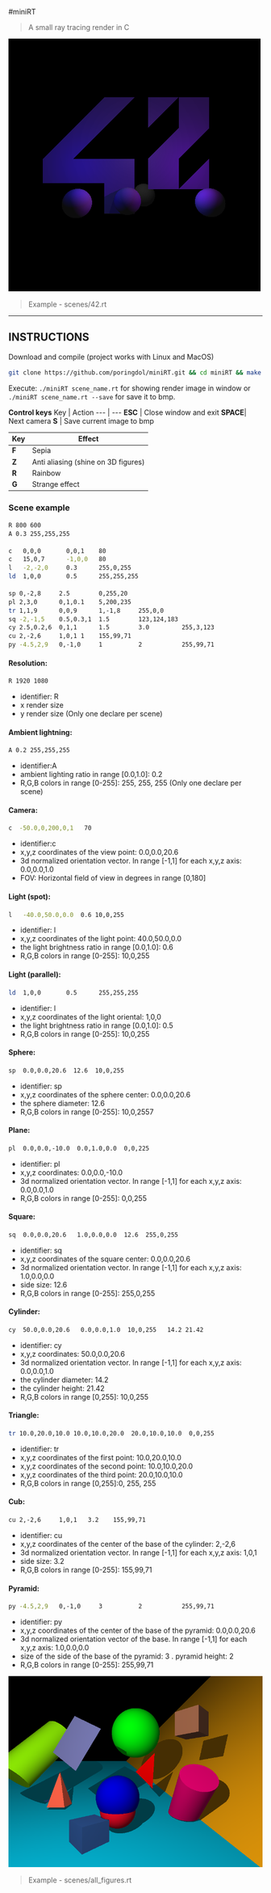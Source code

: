 #miniRT

> A small ray tracing render in C

![picture alt](screenshot.bmp "42")
> Example - scenes/42.rt
---

## INSTRUCTIONS

Download and compile (project works with Linux and MacOS)
``` bash
git clone https://github.com/poringdol/miniRT.git && cd miniRT && make
``` 
Execute: `./miniRT scene_name.rt` for showing render image in window or `./miniRT scene_name.rt --save` for save it to bmp.

**Control keys**
    Key  | Action
---  | ---
**ESC**  | Close window and exit
**SPACE**| Next camera
  **S**  | Save current image to bmp

 Key | Effect
---  | ---
**F**| Sepia
**Z**| Anti aliasing (shine on 3D figures)
**R**| Rainbow
**G**| Strange effect

### Scene example
```bash
R 800 600
A 0.3 255,255,255

c   0,0,0       0,0,1    80
c   15,0,7      -1,0,0   80
l   -2,-2,0     0.3      255,0,255
ld  1,0,0       0.5      255,255,255

sp 0,-2,8     2.5        0,255,20
pl 2,3,0      0,1,0.1    5,200,235  
tr 1,1,9      0,0,9      1,-1,8     255,0,0
sq -2,-1,5    0.5,0.3,1  1.5        123,124,183
cy 2.5,0.2,6  0,1,1      1.5        3.0         255,3,123
cu 2,-2,6     1,0,1 1  	 155,99,71
py -4.5,2,9   0,-1,0     1          2           255,99,71
```

#### Resolution:
```bash
R 1920 1080
```
 - identifier: R
 - x render size
 - y render size
(Only one declare per scene)

#### Ambient lightning:
```bash
A 0.2 255,255,255
```
 - identifier:A
 - ambient lighting ratio in range [0.0,1.0]: 0.2
 - R,G,B colors in range [0-255]: 255, 255, 255
(Only one declare per scene)

#### Camera:
```bash
c  -50.0,0,200,0,1   70
```
 - identifier:c
 - x,y,z coordinates of the view point: 0.0,0.0,20.6
 - 3d normalized orientation vector. In range [-1,1] for each x,y,z axis: 0.0,0.0,1.0
 - FOV: Horizontal field of view in degrees in range [0,180]

#### Light (spot):
```bash
l   -40.0,50.0,0.0  0.6 10,0,255
```
 - identifier: l
 - x,y,z coordinates of the light point: 40.0,50.0,0.0
 - the light brightness ratio in range [0.0,1.0]: 0.6
 - R,G,B colors in range [0-255]: 10,0,255
 
#### Light (parallel):
```bash
ld  1,0,0       0.5      255,255,255
```
 - identifier: l
 - x,y,z coordinates of the light oriental:  1,0,0 
 - the light brightness ratio in range [0.0,1.0]: 0.5
 - R,G,B colors in range [0-255]: 10,0,255
  
#### Sphere:
```bash
sp  0.0,0.0,20.6  12.6  10,0,255
```
 - identifier: sp
 - x,y,z coordinates of the sphere center: 0.0,0.0,20.6
 - the sphere diameter: 12.6
 - R,G,B colors in range [0-255]: 10,0,2557

#### Plane:
```bash
pl  0.0,0.0,-10.0  0.0,1.0,0.0  0,0,225
```
 - identifier: pl
 - x,y,z coordinates: 0.0,0.0,-10.0
 - 3d normalized orientation vector. In range [-1,1] for each x,y,z axis: 0.0,0.0,1.0
 - R,G,B colors in range [0-255]: 0,0,255
 
#### Square:
```bash
sq  0.0,0.0,20.6   1.0,0.0,0.0  12.6  255,0,255
```
 - identifier: sq
 - x,y,z coordinates of the square center: 0.0,0.0,20.6
 - 3d normalized orientation vector. In range [-1,1] for each x,y,z axis: 1.0,0.0,0.0
 - side size: 12.6
 - R,G,B colors in range [0-255]: 255,0,255
 
#### Cylinder:
```bash
cy  50.0,0.0,20.6   0.0,0.0,1.0  10,0,255   14.2 21.42
```
 - identifier: cy
 - x,y,z coordinates: 50.0,0.0,20.6
 - 3d normalized orientation vector. In range [-1,1] for each x,y,z axis: 0.0,0.0,1.0
 - the cylinder diameter: 14.2
 - the cylinder height: 21.42
 - R,G,B colors in range [0,255]: 10,0,255
 
#### Triangle:
```bash
tr 10.0,20.0,10.0 10.0,10.0,20.0  20.0,10.0,10.0  0,0,255
```
 - identifier: tr
 - x,y,z coordinates of the first point: 10.0,20.0,10.0
 - x,y,z coordinates of the second point: 10.0,10.0,20.0
 - x,y,z coordinates of the third point: 20.0,10.0,10.0
 - R,G,B colors in range [0,255]:0, 255, 255

#### Cub:
```bash
сu 2,-2,6     1,0,1   3.2  	 155,99,71
```
 - identifier: cu
 - x,y,z coordinates of the center of the base of the cylinder: 2,-2,6
 - 3d normalized orientation vector. In range [-1,1] for each x,y,z axis: 1,0,1
 - side size: 3.2
 - R,G,B colors in range [0-255]: 155,99,71

#### Pyramid:
```bash
py -4.5,2,9   0,-1,0     3          2           255,99,71
```
 - identifier: py
 - x,y,z coordinates of the center of the base of the pyramid: 0.0,0.0,20.6
 - 3d normalized orientation vector of the base. In range [-1,1] for each x,y,z axis: 1.0,0.0,0.0
 - size of the side of the base of the pyramid: 3
 . pyramid height: 2
 - R,G,B colors in range [0-255]: 255,99,71

 ![picture alt](screenshot1.bmp "42")
> Example - scenes/all_figures.rt
